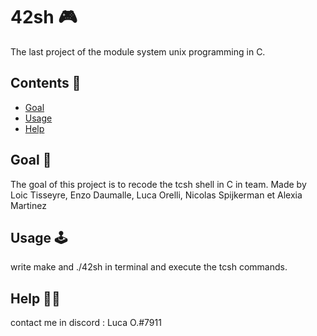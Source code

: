 # 42sh 🎮

The last project of the module system unix programming in C.

## Contents 📌

 - [Goal](https://github.com/Thorf1nn/42sh#goal-)
 - [Usage](https://github.com/Thorf1nn/42sh#usage-)
 - [Help](https://github.com/Thorf1nn/42sh#help-)

## Goal 🎯

The goal of this project is to recode the tcsh shell in C in team.
Made by Loic Tisseyre, Enzo Daumalle, Luca Orelli, Nicolas Spijkerman et Alexia Martinez

## Usage 🕹

write make and ./42sh in terminal and execute the tcsh commands.

## Help 👋🏻

contact me in discord : Luca O.#7911
